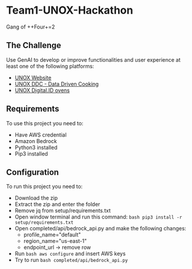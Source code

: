 # Team1-UNOX-Hackathon

Gang of ++Four+=2

## The Challenge

Use GenAI to develop or improve functionalities and user experience at least one of the following platforms:

- [UNOX Website](https://www.unox.com/it_it/)
- [UNOX DDC - Data Driven Cooking](https://demo.datadrivencooking.com/)
- [UNOX Digital.ID ovens](https://www.unox.com/it_it/app-e-sistema-operativo/app/digitalid/)

## Requirements

To use this project you need to:

- Have AWS credential
- Amazon Bedrock
- Python3 installed
- Pip3 installed

## Configuration

To run this project you need to:

- Download the zip
- Extract the zip and enter the folder
- Remove jq from setup/requirements.txt
- Open window terminal and run this command: `bash pip3 install -r setup/requirements.txt`
- Open completed/api/bedrock_api.py and make the following changes:
  - profile_name="default"
  - region_name="us-east-1"
  - endpoint_url → remove row
- Run `bash aws configure` and insert AWS keys
- Try to run `bash completed/api/bedrock_api.py`
